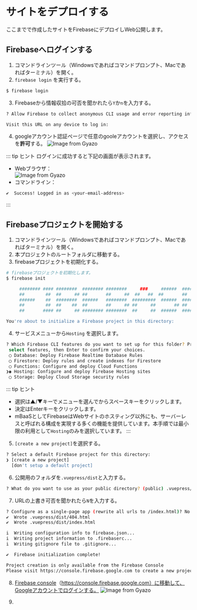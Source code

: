 # サイトをデプロイする
ここまでで作成したサイトをFirebaseにデプロイしWeb公開します。

## Firebaseへログインする
1. コマンドラインツール（Windowsであればコマンドプロンプト、Macであればターミナル）を開く。
2. `firebase login` を実行する。
```bash
$ firebase login
```
3. Firebaseから情報収拾の可否を聞かれたら`Y`か`n`を入力する。
```bash
? Allow Firebase to collect anonymous CLI usage and error reporting information? Yes

Visit this URL on any device to log in:
```

4. googleアカウント認証ページで任意のgooleアカウントを選択し、アクセスを**許可**する。
![Image from Gyazo](https://i.gyazo.com/2d3ae1a941da118c1aaba1b85f25c843.png)

::: tip <i class="fas fa-comments"></i> ヒント
ログインに成功すると下記の画面が表示されます。
* Webブラウザ：  
![Image from Gyazo](https://i.gyazo.com/2a18eafcef7e3092e9615f23fc18690c.png)
* コマンドライン：  
```bash
✔  Success! Logged in as <your-email-address>
```
:::

## Firebaseプロジェクトを開始する
1. コマンドラインツール（Windowsであればコマンドプロンプト、Macであればターミナル）を開く。
1. 本プロジェクトのルートフォルダに移動する。
1. firebaseプロジェクトを初期化する。
```bash
# firebaseプロジェクトを初期化します。
$ firebase init

     ######## #### ########  ######## ########     ###     ######  ########
     ##        ##  ##     ## ##       ##     ##  ##   ##  ##       ##
     ######    ##  ########  ######   ########  #########  ######  ######
     ##        ##  ##    ##  ##       ##     ## ##     ##       ## ##
     ##       #### ##     ## ######## ########  ##     ##  ######  ########

You're about to initialize a Firebase project in this directory:
```

4. サービスメニューから`Hosting` を選択します。
```bash
? Which Firebase CLI features do you want to set up for this folder? Press Space to
 select features, then Enter to confirm your choices.
 ◯ Database: Deploy Firebase Realtime Database Rules
 ◯ Firestore: Deploy rules and create indexes for Firestore
 ◯ Functions: Configure and deploy Cloud Functions
❯◉ Hosting: Configure and deploy Firebase Hosting sites
 ◯ Storage: Deploy Cloud Storage security rules
```
::: tip <i class="fas fa-comments"></i> ヒント
* 選択は▲/▼キーでメニューを選んでからスペースキーをクリックします。
* 決定はEnterキーをクリックします。
* mBaaSとしてFirebaseはWebサイトのホスティング以外にも、サーバーレスと呼ばれる構成を実現する多くの機能を提供しています。本手順では最小限の利用として`Hosting`のみを選択しています。
:::

5. `[create a new project]`を選択する。
```bash
? Select a default Firebase project for this directory:
❯ [create a new project]
  [don't setup a default project]
```

6. 公開用のフォルダを`.vuepress/dist`と入力する。
```bash
? What do you want to use as your public directory? (public) .vuepress/dist
```

7. URLの上書き可否を聞かれたら`N`を入力する。
```bash
? Configure as a single-page app (rewrite all urls to /index.html)? No
✔  Wrote .vuepress/dist/404.html
✔  Wrote .vuepress/dist/index.html

i  Writing configuration info to firebase.json...
i  Writing project information to .firebaserc...
i  Writing gitignore file to .gitignore...

✔  Firebase initialization complete!

Project creation is only available from the Firebase Console
Please visit https://console.firebase.google.com to create a new project, then run firebase use --add
```

8. [Firebase console](https://console.firebase.google.com)（https://console.firebase.google.com）に移動して、Googleアカウントでログインする。
![Image from Gyazo](https://i.gyazo.com/e56e14d15b660f2b61c4156b79307354.png)

9. 
